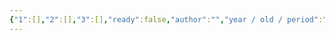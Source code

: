 ```yaml
---
{"1":[],"2":[],"3":[],"ready":false,"author":"","year / old / period":"","status":"","description":"","image":"","images":[],"location":"","museum":"","terms":"","features":[],"dg-publish":true,"permalink":"/tabliczy/internaczionalnaya-gotika/rajskij-sad-bogomateri/","dgPassFrontmatter":true}
---
```



